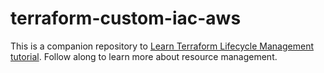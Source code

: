 # terraform-custom-iac-aws

This is a companion repository to [Learn Terraform Lifecycle Management tutorial](https://developer.hashicorp.com/terraform/intro). Follow along to learn more about resource management.